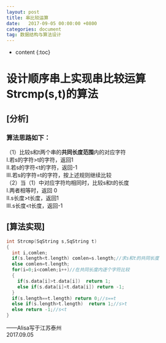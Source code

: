 ```yaml
---
layout: post
title: 串比较运算
date:   2017-09-05 00:00:00 +0800
categories: document
tag: 数据结构与算法设计
---
```


* content
{:toc}


# 设计顺序串上实现串比较运算Strcmp(s,t)的算法  
## [分析]  
### 算法思路如下：  
（1）比较s和t两个串的<strong>共同长度范围</strong>内的对应字符  
Ⅰ.若s的字符>t的字符，返回1  
Ⅱ.若s的字符<t的字符，返回-1  
Ⅲ.若s的字符=t的字符，按上述规则继续比较  
（2）当（1）中对应字符均相同时，比较s和t的长度  
Ⅰ.两者相等时，返回 0  
Ⅱ.s长度>t长度，返回1  
Ⅲ.s长度<t长度，返回-1  
## [算法实现]  
```c
int Strcmp(SqString s,SqString t)
{
  int i,comlen;
  if(s.length<t.length) comlen=s.length;//求s和t的共同长度
  else comlen=t.length;
  for(i=0;i<comlen;i++)//在共同长度内逐个字符比较
  {
    if(s.data[i]>t.data[i])  return 1;
    else if(s.data[i]<t.data[i]) return -1;
  }
  if(s.length==t.length) return 0;//s==t
  else if(s.length>t.length)  return 1;//s>t
  else return -1;//s<t
}
```
——Alisa写于江苏泰州  
2017.09.05